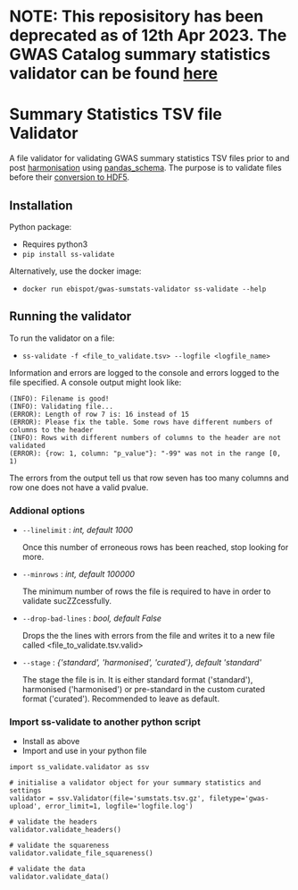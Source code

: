 # **NOTE: This reposisitory has been deprecated as of 12th Apr 2023. The GWAS Catalog summary statistics validator can be found [here](https://github.com/EBISPOT/gwas-sumstats-tools)**

# Summary Statistics TSV file Validator

A file validator for validating GWAS summary statistics TSV files prior to and post [harmonisation](https://github.com/EBISPOT/sum-stats-formatter/tree/master/harmonisation) using [pandas_schema](https://tmiguelt.github.io/PandasSchema/). The purpose is to validate files before their [conversion to HDF5](https://github.com/EBISPOT/SumStats/).

## Installation
Python package:
- Requires python3
- `pip install ss-validate`

Alternatively, use the docker image: 
- `docker run ebispot/gwas-sumstats-validator ss-validate --help`

## Running the validator
To run the validator on a file:
- `ss-validate -f <file_to_validate.tsv> --logfile <logfile_name>`

Information and errors are logged to the console and errors logged to the file specified. A console output might look like:
```
(INFO): Filename is good!
(INFO): Validating file...
(ERROR): Length of row 7 is: 16 instead of 15
(ERROR): Please fix the table. Some rows have different numbers of columns to the header
(INFO): Rows with different numbers of columns to the header are not validated
(ERROR): {row: 1, column: "p_value"}: "-99" was not in the range [0, 1)
```
The errors from the output tell us that row seven has too many columns and row one does not have a valid pvalue. 

### Addional options
- `--linelimit` : _int, default 1000_

   Once this number of erroneous rows has been reached, stop looking for more.
- `--minrows` : _int, default 100000_

   The minimum number of rows the file is required to have in order to validate sucZZcessfully.
- `--drop-bad-lines` : _bool, default False_

   Drops the the lines with errors from the file and writes it to a new file called <file_to_validate.tsv.valid>
- `--stage` : _{'standard', 'harmonised', 'curated'}, default 'standard'_

   The stage the file is in. It is either standard format ('standard'), harmonised ('harmonised') or pre-standard in the custom curated format ('curated'). Recommended to leave as default.

### Import ss-validate to another python script
- Install as above
- Import and use in your python file 
```
import ss_validate.validator as ssv

# initialise a validator object for your summary statistics and settings 
validator = ssv.Validator(file='sumstats.tsv.gz', filetype='gwas-upload', error_limit=1, logfile='logfile.log')

# validate the headers
validator.validate_headers()

# validate the squareness
validator.validate_file_squareness()

# validate the data
validator.validate_data()
```

